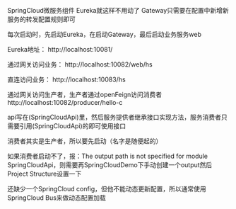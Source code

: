 SpringCloud微服务组件
Eureka就这样不用动了
Gateway只需要在配置中新增新服务的转发配置规则即可

每次启动时，先启动Eureka，在启动Gateway，最后启动业务服务web

Eureka地址：
http://localhost:10081/

通过网关访问业务：
http://localhost:10082/web/hs

直连访问业务：
http://localhost:10083/hs

通过网关访问生产者，生产者通过openFeign访问消费者
http://localhost:10082/producer/hello-c

api写在(SpringCloudApi)里，然后服务提供者继承接口实现方法，服务消费者只需要引用(SpringCloudApi)的即可使用接口

消费者其实是生产者，所以要先启动（名字是随便起的）

如果消费者启动不了，报：The output path is not specified for module SpringCloudApi，则需要再SpringCloudDemo下手动创建一个output然后Project Structure设置一下

还缺少一个SpringCloud config，但他不能动态更新配置，所以通常使用SpringCloud Bus来做动态配置加载